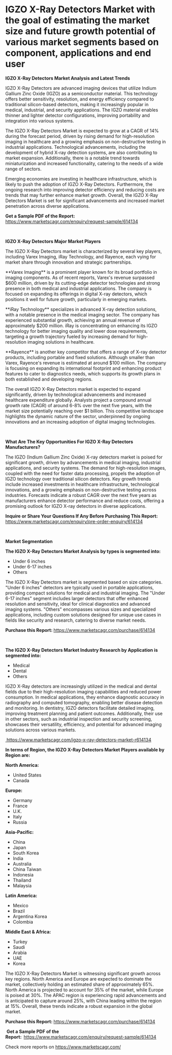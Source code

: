 <p><h1>IGZO X-Ray Detectors Market with the goal of estimating the market size and future growth potential of various market segments based on component, applications and end user</h1></p><p><strong>IGZO X-Ray Detectors Market Analysis and Latest Trends</strong></p>
<p><p>IGZO X-Ray Detectors are advanced imaging devices that utilize Indium Gallium Zinc Oxide (IGZO) as a semiconductor material. This technology offers better sensitivity, resolution, and energy efficiency compared to traditional silicon-based detectors, making it increasingly popular in medical, industrial, and security applications. The IGZO material enables thinner and lighter detector configurations, improving portability and integration into various systems.</p><p>The IGZO X-Ray Detectors Market is expected to grow at a CAGR of 14% during the forecast period, driven by rising demand for high-resolution imaging in healthcare and a growing emphasis on non-destructive testing in industrial applications. Technological advancements, including the development of hybrid X-ray detection systems, are also contributing to market expansion. Additionally, there is a notable trend towards miniaturization and increased functionality, catering to the needs of a wide range of sectors.</p><p>Emerging economies are investing in healthcare infrastructure, which is likely to push the adoption of IGZO X-Ray Detectors. Furthermore, the ongoing research into improving detector efficiency and reducing costs are trends that may further enhance market growth. Overall, the IGZO X-Ray Detectors Market is set for significant advancements and increased market penetration across diverse applications.</p></p>
<p><strong>Get a Sample PDF of the Report:&nbsp;</strong> <a href="https://www.marketscagr.com/enquiry/request-sample/614134?utm_campaign=3271&utm_medium=2&utm_source=Github&utm_content=ia&utm_term=24032025&utm_id=igzo-x-ray-detectors">https://www.marketscagr.com/enquiry/request-sample/614134</a></p>
<p>&nbsp;</p>
<p><strong>IGZO X-Ray Detectors Major Market Players</strong></p>
<p><p>The IGZO X-Ray Detectors market is characterized by several key players, including Varex Imaging, iRay Technology, and Rayence, each vying for market share through innovation and strategic partnerships.</p><p>**Varex Imaging** is a prominent player known for its broad portfolio in imaging components. As of recent reports, Varex's revenue surpassed $600 million, driven by its cutting-edge detector technologies and strong presence in both medical and industrial applications. The company is focused on expanding its offerings in digital X-ray detectors, which positions it well for future growth, particularly in emerging markets.</p><p>**iRay Technology** specializes in advanced X-ray detection solutions, with a notable presence in the medical imaging sector. The company has experienced substantial growth, achieving an annual revenue of approximately $200 million. iRay is concentrating on enhancing its IGZO technology for better imaging quality and lower dose requirements, targeting a growth trajectory fueled by increasing demand for high-resolution imaging solutions in healthcare.</p><p>**Rayence** is another key competitor that offers a range of X-ray detector products, including portable and fixed solutions. Although smaller than Varex, Rayence's revenue is estimated at around $100 million. The company is focusing on expanding its international footprint and enhancing product features to cater to diagnostics needs, which supports its growth plans in both established and developing regions.</p><p>The overall IGZO X-Ray Detectors market is expected to expand significantly, driven by technological advancements and increased healthcare expenditure globally. Analysts project a compound annual growth rate (CAGR) of around 6-8% over the next five years, with the market size potentially reaching over $1 billion. This competitive landscape highlights the dynamic nature of the sector, underpinned by ongoing innovations and an increasing adoption of digital imaging technologies.</p></p>
<p>&nbsp;</p>
<p><strong>What Are The Key Opportunities For IGZO X-Ray Detectors Manufacturers?</strong></p>
<p><p>The IGZO (Indium Gallium Zinc Oxide) X-ray detectors market is poised for significant growth, driven by advancements in medical imaging, industrial applications, and security systems. The demand for high-resolution images, coupled with the need for faster data processing, propels the adoption of IGZO technology over traditional silicon detectors. Key growth trends include increased investments in healthcare infrastructure, technological innovations, and a growing emphasis on non-destructive testing across industries. Forecasts indicate a robust CAGR over the next five years as manufacturers enhance detector performance and reduce costs, offering a promising outlook for IGZO X-ray detectors in diverse applications.</p></p>
<p><strong>Inquire or Share Your Questions If Any Before Purchasing This Report:</strong> <a href="https://www.marketscagr.com/enquiry/pre-order-enquiry/614134?utm_campaign=3271&utm_medium=2&utm_source=Github&utm_content=ia&utm_term=24032025&utm_id=igzo-x-ray-detectors">https://www.marketscagr.com/enquiry/pre-order-enquiry/614134</a></p>
<p>&nbsp;</p>
<p><strong>Market Segmentation</strong></p>
<p><strong>The IGZO X-Ray Detectors Market Analysis by types is segmented into:</strong></p>
<p><ul><li>Under 6 inches</li><li>Under 6-17 inches</li><li>Others</li></ul></p>
<p><p>The IGZO X-Ray Detectors market is segmented based on size categories. "Under 6 inches" detectors are typically used in portable applications, providing compact solutions for medical and industrial imaging. The "Under 6-17 inches" segment includes larger detectors that offer enhanced resolution and sensitivity, ideal for clinical diagnostics and advanced imaging systems. "Others" encompasses various sizes and specialized applications, including custom solutions designed for unique use cases in fields like security and research, catering to diverse market needs.</p></p>
<p><strong>Purchase this Report:&nbsp;</strong><a href="https://www.marketscagr.com/purchase/614134?utm_campaign=3271&utm_medium=2&utm_source=Github&utm_content=ia&utm_term=24032025&utm_id=igzo-x-ray-detectors">https://www.marketscagr.com/purchase/614134</a></p>
<p>&nbsp;</p>
<p><strong>The IGZO X-Ray Detectors Market Industry Research by Application is segmented into:</strong></p>
<p><ul><li>Medical</li><li>Dental</li><li>Others</li></ul></p>
<p><p>IGZO X-Ray detectors are increasingly utilized in the medical and dental fields due to their high-resolution imaging capabilities and reduced power consumption. In medical applications, they enhance diagnostic accuracy in radiography and computed tomography, enabling better disease detection and monitoring. In dentistry, IGZO detectors facilitate detailed imaging, improving treatment planning and patient outcomes. Additionally, their use in other sectors, such as industrial inspection and security screening, showcases their versatility, efficiency, and potential for advanced imaging solutions across various markets.</p></p>
<p><a href="https://www.marketscagr.com/igzo-x-ray-detectors-market-r614134?utm_campaign=3271&utm_medium=2&utm_source=Github&utm_content=ia&utm_term=24032025&utm_id=igzo-x-ray-detectors">&nbsp;https://www.marketscagr.com/igzo-x-ray-detectors-market-r614134</a></p>
<p><strong>In terms of Region, the IGZO X-Ray Detectors Market Players available by Region are:</strong></p>
<p>
    <p> <strong> North America: </strong>
        <ul>
            <li>United States</li>
            <li>Canada</li>
        </ul>
        </p> 
    <p> <strong> Europe: </strong>
        <ul>
            <li>Germany</li>
            <li>France</li>
            <li>U.K.</li>
            <li>Italy</li>
            <li>Russia</li>
        </ul>
        </p> 
    <p> <strong> Asia-Pacific: </strong>
        <ul>
            <li>China</li>
            <li>Japan</li>
            <li>South Korea</li>
            <li>India</li>
            <li>Australia</li>
            <li>China Taiwan</li>
            <li>Indonesia</li>
            <li>Thailand</li>
            <li>Malaysia</li>
        </ul>
        </p> 
    <p> <strong> Latin America: </strong>
        <ul>
            <li>Mexico</li>
            <li>Brazil</li>
            <li>Argentina Korea</li>
            <li>Colombia</li>
        </ul>
        </p> 
    <p> <strong> Middle East & Africa: </strong>
        <ul>
            <li>Turkey</li>
            <li>Saudi</li>
            <li>Arabia</li>
            <li>UAE</li>
            <li>Korea</li>
        </ul>
    </p>
    </p>
<p><p>The IGZO X-Ray Detectors Market is witnessing significant growth across key regions. North America and Europe are expected to dominate the market, collectively holding an estimated share of approximately 65%. North America is projected to account for 35% of the market, while Europe is poised at 30%. The APAC region is experiencing rapid advancements and is anticipated to capture around 25%, with China leading within the region at 15%. Overall, these trends indicate a robust expansion in the global market.</p></p>
<p><strong>Purchase this Report: </strong><a href="https://www.marketscagr.com/purchase/614134?utm_campaign=3271&utm_medium=2&utm_source=Github&utm_content=ia&utm_term=24032025&utm_id=igzo-x-ray-detectors">https://www.marketscagr.com/purchase/614134</a></p>
<p>&nbsp;<strong>Get a Sample PDF of the Report:&nbsp;&nbsp;</strong><a href="https://www.marketscagr.com/enquiry/request-sample/614134?utm_campaign=3271&utm_medium=2&utm_source=Github&utm_content=ia&utm_term=24032025&utm_id=igzo-x-ray-detectors">https://www.marketscagr.com/enquiry/request-sample/614134</a></p>
<p><strong></strong></p>
<p>Check more reports on <a href="https://www.marketscagr.com/?utm_campaign=3271&utm_medium=2&utm_source=Github&utm_content=ia&utm_term=24032025&utm_id=igzo-x-ray-detectors">https://www.marketscagr.com/</a></p>